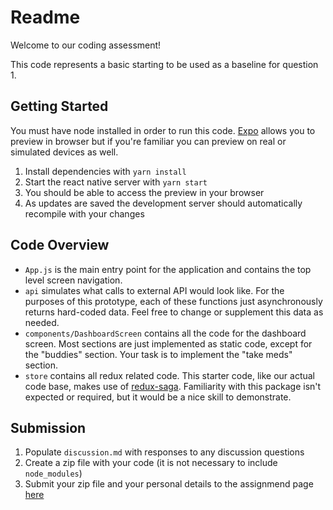 # Readme

Welcome to our coding assessment! 

This code represents a basic starting to be used as a baseline for question 1. 

## Getting Started
You must have node installed in order to run this code. [Expo](https://expo.io) allows you to preview in browser but if you're familiar you can preview on real or simulated devices as well.

1. Install dependencies with `yarn install`
2. Start the react native server with `yarn start`
3. You should be able to access the preview in your browser
4. As updates are saved the development server should automatically recompile with your changes

## Code Overview
* `App.js` is the main entry point for the application and contains the top level screen navigation.
* `api` simulates what calls to external API would look like. For the purposes of this prototype, each of these functions just asynchronously returns hard-coded data.  Feel free to change or supplement this data as needed.
* `components/DashboardScreen` contains all the code for the dashboard screen. Most sections are just implemented as static code, except for the "buddies" section. Your task is to implement the "take meds" section.
* `store` contains all redux related code. This starter code, like our actual code base, makes use of [redux-saga](https://redux-saga.js.org/docs/introduction/GettingStarted).  Familiarity with this package isn't expected or required, but it would be a nice skill to demonstrate.

## Submission
1. Populate `discussion.md` with responses to any discussion questions
2. Create a zip file with your code (it is not necessary to include `node_modules`)
3. Submit your zip file and your personal details to the assignmend page [here](https://airtable.com/shrZapiKqKcGO4bkZ)

